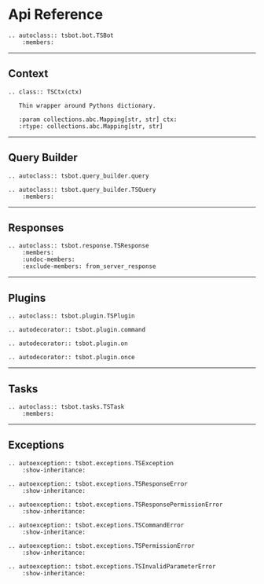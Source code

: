 # Api Reference

```{eval-rst}
.. autoclass:: tsbot.bot.TSBot
    :members:
```

---

## Context

```{eval-rst}
.. class:: TSCtx(ctx)

   Thin wrapper around Pythons dictionary.

   :param collections.abc.Mapping[str, str] ctx:
   :rtype: collections.abc.Mapping[str, str]
```

---

## Query Builder

```{eval-rst}
.. autoclass:: tsbot.query_builder.query
```

```{eval-rst}
.. autoclass:: tsbot.query_builder.TSQuery
    :members:
```

---

## Responses

```{eval-rst}
.. autoclass:: tsbot.response.TSResponse
    :members:
    :undoc-members:
    :exclude-members: from_server_response
```

---

## Plugins

```{eval-rst}
.. autoclass:: tsbot.plugin.TSPlugin
```

```{eval-rst}
.. autodecorator:: tsbot.plugin.command
```

```{eval-rst}
.. autodecorator:: tsbot.plugin.on
```

```{eval-rst}
.. autodecorator:: tsbot.plugin.once
```

---

## Tasks

```{eval-rst}
.. autoclass:: tsbot.tasks.TSTask
    :members:
```

---

## Exceptions

```{eval-rst}
.. autoexception:: tsbot.exceptions.TSException
    :show-inheritance:

.. autoexception:: tsbot.exceptions.TSResponseError
    :show-inheritance:

.. autoexception:: tsbot.exceptions.TSResponsePermissionError
    :show-inheritance:

.. autoexception:: tsbot.exceptions.TSCommandError
    :show-inheritance:

.. autoexception:: tsbot.exceptions.TSPermissionError
    :show-inheritance:

.. autoexception:: tsbot.exceptions.TSInvalidParameterError
    :show-inheritance:
```
